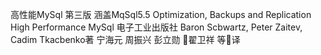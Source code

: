 高性能MySql 第三版 涵盖MqSql5.5
Optimization, Backups and Replication
High Performance MySql
电子工业出版社
Baron Scbwartz, Peter Zaitev, Cadim Tkacbenko著
宁海元 周振兴 彭立勋 翟卫祥 等译